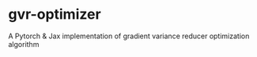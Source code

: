 # gvr-optimizer
A Pytorch &amp; Jax implementation of gradient variance reducer optimization algorithm
